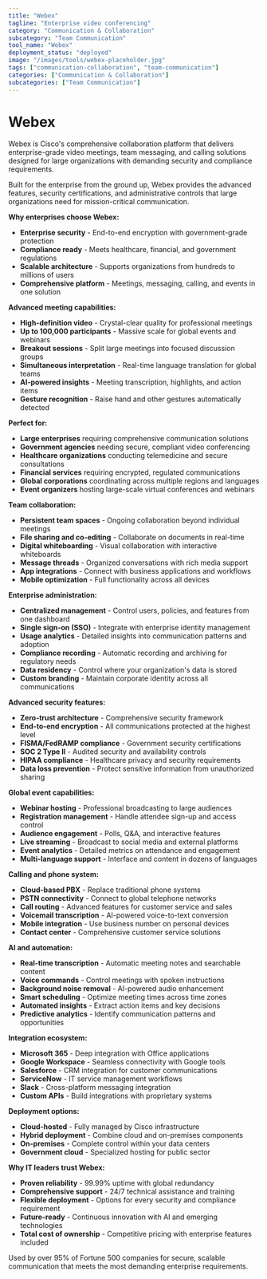```yaml
---
title: "Webex"
tagline: "Enterprise video conferencing"
category: "Communication & Collaboration"
subcategory: "Team Communication"
tool_name: "Webex"
deployment_status: "deployed"
image: "/images/tools/webex-placeholder.jpg"
tags: ["communication-collaboration", "team-communication"]
categories: ["Communication & Collaboration"]
subcategories: ["Team Communication"]
---
```


# Webex

Webex is Cisco's comprehensive collaboration platform that delivers enterprise-grade video meetings, team messaging, and calling solutions designed for large organizations with demanding security and compliance requirements.

Built for the enterprise from the ground up, Webex provides the advanced features, security certifications, and administrative controls that large organizations need for mission-critical communication.

**Why enterprises choose Webex:**
- **Enterprise security** - End-to-end encryption with government-grade protection
- **Compliance ready** - Meets healthcare, financial, and government regulations
- **Scalable architecture** - Supports organizations from hundreds to millions of users
- **Comprehensive platform** - Meetings, messaging, calling, and events in one solution

**Advanced meeting capabilities:**
- **High-definition video** - Crystal-clear quality for professional meetings
- **Up to 100,000 participants** - Massive scale for global events and webinars
- **Breakout sessions** - Split large meetings into focused discussion groups
- **Simultaneous interpretation** - Real-time language translation for global teams
- **AI-powered insights** - Meeting transcription, highlights, and action items
- **Gesture recognition** - Raise hand and other gestures automatically detected

**Perfect for:**
- **Large enterprises** requiring comprehensive communication solutions
- **Government agencies** needing secure, compliant video conferencing
- **Healthcare organizations** conducting telemedicine and secure consultations
- **Financial services** requiring encrypted, regulated communications
- **Global corporations** coordinating across multiple regions and languages
- **Event organizers** hosting large-scale virtual conferences and webinars

**Team collaboration:**
- **Persistent team spaces** - Ongoing collaboration beyond individual meetings
- **File sharing and co-editing** - Collaborate on documents in real-time
- **Digital whiteboarding** - Visual collaboration with interactive whiteboards
- **Message threads** - Organized conversations with rich media support
- **App integrations** - Connect with business applications and workflows
- **Mobile optimization** - Full functionality across all devices

**Enterprise administration:**
- **Centralized management** - Control users, policies, and features from one dashboard
- **Single sign-on (SSO)** - Integrate with enterprise identity management
- **Usage analytics** - Detailed insights into communication patterns and adoption
- **Compliance recording** - Automatic recording and archiving for regulatory needs
- **Data residency** - Control where your organization's data is stored
- **Custom branding** - Maintain corporate identity across all communications

**Advanced security features:**
- **Zero-trust architecture** - Comprehensive security framework
- **End-to-end encryption** - All communications protected at the highest level
- **FISMA/FedRAMP compliance** - Government security certifications
- **SOC 2 Type II** - Audited security and availability controls
- **HIPAA compliance** - Healthcare privacy and security requirements
- **Data loss prevention** - Protect sensitive information from unauthorized sharing

**Global event capabilities:**
- **Webinar hosting** - Professional broadcasting to large audiences
- **Registration management** - Handle attendee sign-up and access control
- **Audience engagement** - Polls, Q&A, and interactive features
- **Live streaming** - Broadcast to social media and external platforms
- **Event analytics** - Detailed metrics on attendance and engagement
- **Multi-language support** - Interface and content in dozens of languages

**Calling and phone system:**
- **Cloud-based PBX** - Replace traditional phone systems
- **PSTN connectivity** - Connect to global telephone networks
- **Call routing** - Advanced features for customer service and sales
- **Voicemail transcription** - AI-powered voice-to-text conversion
- **Mobile integration** - Use business number on personal devices
- **Contact center** - Comprehensive customer service solutions

**AI and automation:**
- **Real-time transcription** - Automatic meeting notes and searchable content
- **Voice commands** - Control meetings with spoken instructions
- **Background noise removal** - AI-powered audio enhancement
- **Smart scheduling** - Optimize meeting times across time zones
- **Automated insights** - Extract action items and key decisions
- **Predictive analytics** - Identify communication patterns and opportunities

**Integration ecosystem:**
- **Microsoft 365** - Deep integration with Office applications
- **Google Workspace** - Seamless connectivity with Google tools
- **Salesforce** - CRM integration for customer communications
- **ServiceNow** - IT service management workflows
- **Slack** - Cross-platform messaging integration
- **Custom APIs** - Build integrations with proprietary systems

**Deployment options:**
- **Cloud-hosted** - Fully managed by Cisco infrastructure
- **Hybrid deployment** - Combine cloud and on-premises components
- **On-premises** - Complete control within your data centers
- **Government cloud** - Specialized hosting for public sector

**Why IT leaders trust Webex:**
- **Proven reliability** - 99.99% uptime with global redundancy
- **Comprehensive support** - 24/7 technical assistance and training
- **Flexible deployment** - Options for every security and compliance requirement
- **Future-ready** - Continuous innovation with AI and emerging technologies
- **Total cost of ownership** - Competitive pricing with enterprise features included

Used by over 95% of Fortune 500 companies for secure, scalable communication that meets the most demanding enterprise requirements.